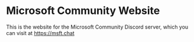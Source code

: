 # Microsoft Community Website

This is the website for the Microsoft Community Discord server, which you can visit at https://msft.chat